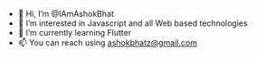 - 👋 Hi, I’m @IAmAshokBhat
- 👀 I’m interested in Javascript and all Web  based technologies
- 🌱 I’m currently learning Flutter
- 📫 You can reach using ashokbhatz@gmail.com

<!---
IAmAshokBhat/IAmAshokBhat is a ✨ special ✨ repository because its `README.md` (this file) appears on your GitHub profile.
You can click the Preview link to take a look at your changes.
--->
